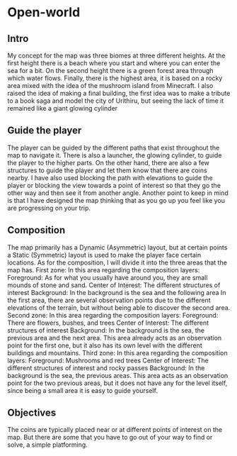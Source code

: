 # Open-world

## Intro

My concept for the map was three biomes at three different heights. At the first height there
is a beach where you start and where you can enter the sea for a bit. On the second height
there is a green forest area through which water flows. Finally, there is the highest area, it is
based on a rocky area mixed with the idea of the mushroom island from Minecraft.
I also raised the idea of making a final building, the first idea was to make a tribute to a book
saga and model the city of Urithiru, but seeing the lack of time it remained like a giant
glowing cylinder

## Guide the player

The player can be guided by the different paths that exist throughout the map to navigate it.
There is also a launcher, the glowing cylinder, to guide the player to the higher parts. On the
other hand, there are also a few structures to guide the player and let them know that there
are coins nearby. I have also used blocking the path with elevations to guide the player or
blocking the view towards a point of interest so that they go the other way and then see it
from another angle.
Another point to keep in mind is that I have designed the map thinking that as you go up you
feel like you are progressing on your trip.

## Composition

The map primarily has a Dynamic (Asymmetric) layout, but at certain points a Static
(Symmetric) layout is used to make the player face certain locations.
As for the composition, I will divide it into the three areas that the map has.
First zone:
In this area regarding the composition layers:
Foreground: As for what you usually have around you, they are small mounds of stone and
sand.
Center of Interest: The different structures of interest
Background: In the background is the sea and the following area
In the first area, there are several observation points due to the different elevations of the
terrain, but without being able to discover the second area.
Second zone:
In this area regarding the composition layers:
Foreground: There are flowers, bushes, and trees
Center of Interest: The different structures of interest
Background: In the background is the sea, the previous area and the next area.
This area already acts as an observation point for the first one, but it also has its own level
with the different buildings and mountains.
Third zone:
In this area regarding the composition layers:
Foreground: Mushrooms and red trees
Center of Interest: The different structures of interest and rocky passes
Background: In the background is the sea, the previous areas.
This area acts as an observation point for the two previous areas, but it does not have any
for the level itself, since being a small area it is easy to guide yourself.

## Objectives

The coins are typically placed near or at different points of interest on the map. But there are
some that you have to go out of your way to find or solve, a simple platforming.
